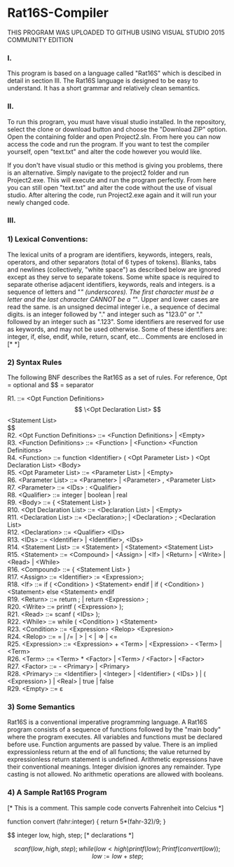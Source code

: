 # Rat16S-Compiler
THIS PROGRAM WAS UPLOADED TO GITHUB USING VISUAL STUDIO 2015 COMMUNITY EDITION

### I. 
This program is based on a language called "Rat16S" which is descibed in detail in section III. The Rat16S language is designed to be easy to understand. It has a short grammar and relatively clean semantics. 



### II. 
To run this program, you must have visual studio installed. In the repository, select the clone or download button and choose the "Download ZIP" option. Open the containing folder and open Project2.sln. From here you can now access the code and run the program. If you want to test the compiler yourself, open "text.txt" and alter the code however you would like.   

If you don't have visual studio or this method is giving you problems, there is an alternative. Simply navigate to the project2 folder and run Project2.exe. This will execute and run the program perfectly. From here you can still open "text.txt" and alter the code without the use of visual studio. After altering the code, run Project2.exe again and it will run your newly changed code. 



### III. 
### 1) Lexical Conventions: 
	
The lexical units of a program are identifiers, keywords, integers, reals, operators, and other separators (total of 6 types of tokens). 
Blanks, tabs and newlines (collectively, "white space") as described below are ignored except as they serve to separate tokens. 
Some white space is required to separate otherise adjacent identifiers, keywords, reals and integers. 
<Identifier> is a sequence of letters and "_" (underscores).
The first character must be a letter and the last character CANNOT be a "_".
Upper and lower cases are read the same.
<Integer> is an unsigned decimal integer i.e., a sequence of decimal digits.
<Real> is an integer followed by "." and integer such as "123.0" or "." followed by an integer such as ".123".
Some identifiers are reserved for use as keywords, and may not be used otherwise. Some of these identifiers are: integer, if, else, endif, while, return, scanf, etc...
Comments are enclosed in [*          *]


### 2) Syntax Rules

The following BNF describes the Rat16S as a set of rules.
For reference, Opt = optional and $$ = separator

R1. <Rat16S> ::= \<Opt Function Definitions>  
              $$ \<Opt Declaration List>  
              $$ \<Statement List>  
              $$  
R2. \<Opt Function Definitions> ::= \<Function Definitions> | \<Empty>  
R3. \<Function Definitions> ::= \<Function> | \<Function> \<Function Definitions>  
R4. \<Function> ::= function \<Identifier> \( \<Opt Parameter List> ) \<Opt Declaration List> \<Body>    
R5. \<Opt Parameter List> ::= \<Parameter List> | \<Empty>    
R6. \<Parameter List> ::= \<Parameter> | \<Parameter> , \<Parameter List>  
R7. \<Parameter> ::= \<IDs> : \<Qualifier>  
R8. \<Qualifier> ::= integer | boolean | real  
R9. \<Body> ::= \{ \<Statement List> }   
R10. \<Opt Declaration List> ::= \<Declaration List> | \<Empty>  
R11. \<Declaration List> ::= \<Declaration>; | \<Declaration> ; \<Declaration List>  
R12. \<Declaration> ::= \<Qualifier> \<IDs>  
R13. \<IDs> ::= \<Identifier> | \<Identifier>, \<IDs>  
R14. \<Statement List> ::= \<Statement> | \<Statement> \<Statement List>  
R15. \<Statement> ::= \<Compound> | \<Assign> | \<If> | \<Return> | \<Write> | \<Read> | \<While>  
R16. \<Compound> ::= \{ \<Statement List> }  
R17. \<Assign> ::= \<Identifier> := \<Expression>;  
R18. \<If> ::= if \( \<Condition> ) \<Statement> endif | if \( \<Condition> ) \<Statement> else \<Statement> endif  
R19. \<Return> ::= return ; | return \<Expression> ;  
R20. \<Write> ::= printf \( \<Expression> );  
R21. \<Read> ::= scanf \( \<IDs> );  
R22. \<While> ::= while \( \<Condition> ) \<Statement>  
R23. \<Condition> ::= \<Expression> \<Relop> \<Expresion>  
R24. \<Relop> ::= = | /= | > | < | => | <=  
R25. \<Expression> ::= \<Expression> + \<Term> | \<Expression> - \<Term> | \<Term>  
R26. \<Term> ::= \<Term> * \<Factor> | \<Term> / \<Factor> | \<Factor>  
R27. \<Factor> ::= - \<Primary> | \<Primary>  
R28. \<Primary> ::= \<Identifier> | \<Integer> | \<Identifier> \( \<IDs> ) | \( \<Expression> ) | \<Real> | true | false  
R29. \<Empty> ::= ɛ


### 3) Some Semantics

Rat16S is a conventional imperative programming language. A Rat16S program consists of a sequence of functions followed by the "main body" where the program executes.
All variables and functions must be declared before use.
Function arguments are passed by value.
There is an implied expressionless return at the end of all functions; the value returned by expressionless return statement is undefined.
Arithmetic expressions have their conventional meanings.
Integer division ignores any remainder.
Type casting is not allowed.
No arithmetic operations are allowed with booleans.


### 4) A Sample Rat16S Program

[* This is a comment. This sample code converts 
   Fahrenheit into Celcius *]

function convert (fahr:integer)
{
	return 5*(fahr-32)/9;
}

$$
	integer low, high, step; [* declarations *]
	
$$
	scanf (low, high, step);
	while (low < high)
	{
		printf (low);
		Printf (convert (low));
		low := low + step;
	}
$$
